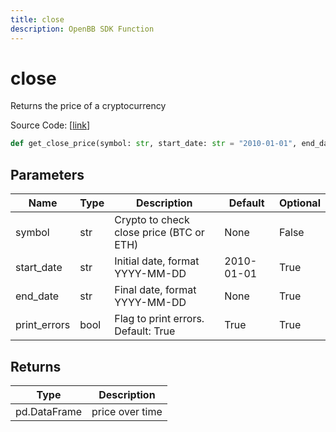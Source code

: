 ```yaml
---
title: close
description: OpenBB SDK Function
---
```


# close

Returns the price of a cryptocurrency

Source Code: [[link](https://github.com/OpenBB-finance/OpenBBTerminal/tree/main/openbb_terminal/cryptocurrency/due_diligence/glassnode_model.py#L180)]

```python
def get_close_price(symbol: str, start_date: str = "2010-01-01", end_date: str = None, print_errors: bool = True) -> pd.DataFrame
```
## Parameters

| Name | Type | Description | Default | Optional |
| ---- | ---- | ----------- | ------- | -------- |
| symbol | str | Crypto to check close price (BTC or ETH) | None | False |
| start_date | str | Initial date, format YYYY-MM-DD | 2010-01-01 | True |
| end_date | str | Final date, format YYYY-MM-DD | None | True |
| print_errors | bool | Flag to print errors. Default: True | True | True |

## Returns

| Type | Description |
| ---- | ----------- |
| pd.DataFrame | price over time |

